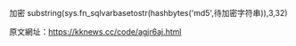 
加密
substring(sys.fn_sqlvarbasetostr(hashbytes('md5',待加密字符串)),3,32)

原文網址：https://kknews.cc/code/agjr6aj.html